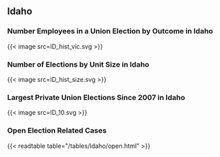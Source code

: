 ##  Idaho

### Number Employees in a Union Election by Outcome in Idaho
{{< image src=ID_hist_vic.svg >}}

### Number of Elections by Unit Size in Idaho
{{< image src=ID_hist_size.svg >}}

### Largest Private Union Elections Since 2007 in Idaho
{{< image src=ID_10.svg >}}

### Open Election Related Cases
{{< readtable table="/tables/Idaho/open.html" >}}

